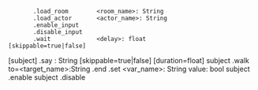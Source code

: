 

           .load_room        <room_name>: String
           .load_actor       <actor_name>: String
           .enable_input
           .disable_input
           .wait             <delay>: float            [skippable=true|false]
 [subject] .say              <speech>: String          [skippable=true|false] [duration=float]
  subject  .walk             to=<target_name>:String
           .end
           .set              <var_name>: String        value: bool
  subject  .enable
  subject  .disable

